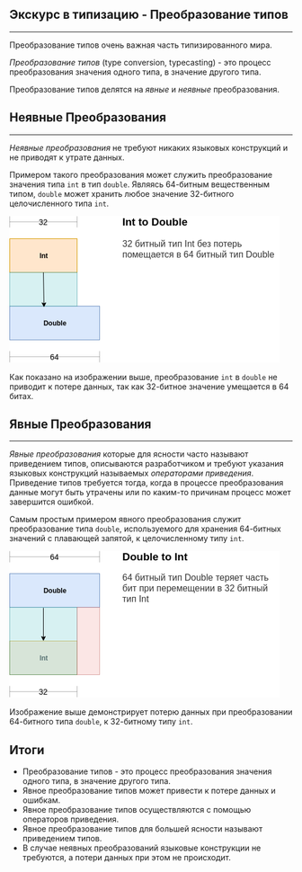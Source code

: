 ## Экскурс в типизацию - Преобразование типов
________________

Преобразование типов очень важная часть типизированного мира.

*Преобразование типов* (type conversion, typecasting) - это процесс преобразования значения одного типа, в значение другого типа.

Преобразование типов делятся на *явные* и *неявные* преобразования.


## Неявные Преобразования
________________

*Неявные преобразования* не требуют никаких языковых конструкций и не приводят к утрате данных.

Примером такого преобразования может служить преобразование значения типа `int` в тип `double`. Являясь 64-битным вещественным типом, `double` может хранить любое значение 32-битного целочисленного типа `int`.

![](/book/images/type-system/type-conversion-int-to-double.png)

Как показано на изображении выше, преобразование `int` в `double` не приводит к потере данных, так как 32-битное значение умещается в 64 битах.


## Явные Преобразования
________________

*Явные преобразования* которые для ясности часто называют приведением типов, описываются разработчиком и требуют указания языковых конструкций называемых *операторами приведения*. Приведение типов требуется тогда, когда в процессе преобразования данные могут быть утрачены или по каким-то причинам процесс может завершится ошибкой.

Самым простым примером явного преобразования служит преобразование типа `double`, используемого для хранения 64-битных значений с плавающей запятой, к целочисленному типу `int`.

![](/book/images/type-system/type-conversion-double-to-int.png)

Изображение выше демонстрирует потерю данных при преобразовании 64-битного типа `double`, к 32-битному типу `int`.


## Итоги

- Преобразование типов - это процесс преобразования значения одного типа, в значение другого типа.
- Явное преобразование типов может привести к потере данных и ошибкам. 
- Явное преобразование типов осуществляются с помощью операторов приведения.
- Явное преобразование типов для большей ясности называют приведением типов.
- В случае неявных преобразований языковые конструкции не требуются, а потери данных при этом не происходит.
